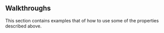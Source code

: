 ## Walkthroughs

This section contains examples that of how to use some of the properties described above.
